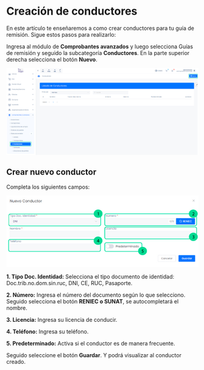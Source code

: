 # Creación de conductores

En este artículo te enseñaremos a como crear conductores para tu guía de remisión. Sigue estos pasos para realizarlo:

Ingresa al módulo de **Comprobantes avanzados** y luego selecciona Guías de remisión y seguido la subcategoría **Conductores**. En la parte superior derecha selecciona el botón **Nuevo**.

![Alt text](img/moduloconductor.jpg)

## Crear nuevo conductor

Completa los siguientes campos:

![Alt text](img/moduloconductor2.jpg)

**1. Tipo Doc. Identidad:** Selecciona el tipo documento de identidad: Doc.trib.no.dom.sin.ruc, DNI, CE, RUC, Pasaporte.

**2. Número:** Ingresa el número del documento según lo que selecciono. Seguido selecciona el botón **RENIEC o SUNAT**, se autocompletará el nombre.

**3. Licencia:** Ingresa su licencia de conducir.

**4. Teléfono:** Ingresa su teléfono.

**5. Predeterminado:** Activa si el conductor es de manera frecuente.

Seguido seleccione el botón **Guardar**. Y podrá visualizar al conductor creado.
